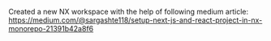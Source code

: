 Created a new NX workspace with the help of following medium article:
https://medium.com/@sargashte118/setup-next-js-and-react-project-in-nx-monorepo-21391b42a8f6

